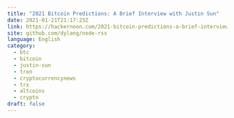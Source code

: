 ```yaml
---
title: "2021 Bitcoin Predictions: A Brief Interview with Justin Sun"
date: 2021-01-21T21:17:23Z
link: https://hackernoon.com/2021-bitcoin-predictions-a-brief-interview-with-justin-sun-yk1g31y8?source=rss&utm_medium=RSS&utm_source=news.12bit.vn
site: github.com/dylang/node-rss
language: English
category:
  - btc
  - bitcoin
  - justin-sun
  - tron
  - cryptocurrencynews
  - trx
  - altcoins
  - crypto
draft: false
---
```

